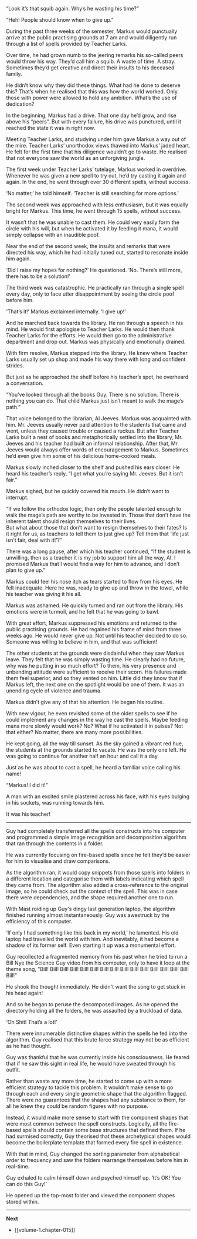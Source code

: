 
“Look it’s that squib again. Why’s he wasting his time?”

“Heh! People should know when to give up.”

During the past three weeks of the semester, Markus would punctually arrive at the public practising grounds at 7 am and would diligently run through a list of spells provided by Teacher Larks.

Over time, he had grown numb to the jeering remarks his so-called peers would throw his way. They’d call him a squib. A waste of time. A stray. Sometimes they’d get creative and direct their insults to his deceased family.

He didn’t know why they did these things. What had he done to deserve this? That’s when he realised that this was how the world worked. Only those with power were allowed to hold any ambition. What’s the use of dedication?

In the beginning, Markus had a drive. That one day he’d grow, and rise above his “peers”. But with every failure, his drive was punctured, until it reached the state it was in right now.

Meeting Teacher Larks, and studying under him gave Markus a way out of the mire. Teacher Larks’ unorthodox views thawed into Markus’ jaded heart. He felt for the first time that his diligence wouldn’t go to waste. He realised that not everyone saw the world as an unforgiving jungle.

The first week under Teacher Larks’ tutelage, Markus worked in overdrive. Whenever he was given a new spell to try out, he’d try casting it again and again. In the end, he went through over 30 different spells, without success.

‘No matter,’ he told himself. ‘Teacher is still searching for more options.’

The second week was approached with less enthusiasm, but it was equally bright for Markus. This time, he went through 15 spells, without success.

It wasn’t that he was unable to cast them. He could very easily form the circle with his will, but when he activated it by feeding it mana, it would simply collapse with an inaudible poof.

Near the end of the second week, the insults and remarks that were directed his way, which he had initially tuned out, started to resonate inside him again.

‘Did I raise my hopes for nothing?’ He questioned. ‘No. There’s still more, there has to be a solution!’

The third week was catastrophic. He practically ran through a single spell every day, only to face utter disappointment by seeing the circle poof before him.

‘That’s it!’ Markus exclaimed internally. ‘I give up!’

And he marched back towards the library. He ran through a speech in his mind. He would first apologise to Teacher Larks. He would then thank Teacher Larks for the efforts. He would then go to the administrative department and drop out. Markus was physically and emotionally drained.

With firm resolve, Markus stepped into the library. He knew where Teacher Larks usually set up shop and made his way there with long and confident strides.

But just as he approached the shelf before his teacher’s spot, he overheard a conversation.

“You’ve looked through all the books Guy. There is no solution. There is nothing you can do. That child Markus just isn’t meant to walk the mage’s path.”

That voice belonged to the librarian, Al Jeeves. Markus was acquainted with him. Mr. Jeeves usually never paid attention to the students that came and went, unless they caused trouble or caused a ruckus. But after Teacher Larks built a nest of books and metaphorically settled into the library, Mr. Jeeves and his teacher had built an informal relationship. After that, Mr. Jeeves would always offer words of encouragement to Markus. Sometimes he’d even give him some of his delicious home-cooked meals.

Markus slowly inched closer to the shelf and pushed his ears closer. He heard his teacher’s reply, “I get what you’re saying Mr. Jeeves. But it isn’t fair.”

Markus sighed, but he quickly covered his mouth. He didn’t want to interrupt.

“If we follow the orthodox logic, then only the people talented enough to walk the mage’s path are worthy to be invested in. Those that don’t have the inherent talent should resign themselves to their lives.  
But what about those that don’t want to resign themselves to their fates? Is it right for us, as teachers to tell them to just give up? Tell them that ‘life just isn’t fair, deal with it!’?”

There was a long pause, after which his teacher continued, “If the student is unwilling, then as a teacher it is my job to support him all the way, Al. I promised Markus that I would find a way for him to advance, and I don’t plan to give up.”

Markus could feel his nose itch as tears started to flow from his eyes. He felt inadequate. Here he was, ready to give up and throw in the towel, while his teacher was giving it his all.

Markus was ashamed. He quickly turned and ran out from the library. His emotions were in turmoil, and he felt that he was going to bawl.

With great effort, Markus suppressed his emotions and returned to the public practising grounds. He had regained his frame of mind from three weeks ago. He would never give up. Not until his teacher decided to do so. Someone was willing to believe in him, and that was sufficient!

The other students at the grounds were disdainful when they saw Markus leave. They felt that he was simply wasting time. He clearly had no future, why was he putting in so much effort? To them, his very presence and unbending attitude were sufficient to receive their scorn. His failures made them feel superior, and so they vented on him. Little did they know that if Markus left, the next one on the spotlight would be one of them. It was an unending cycle of violence and trauma.

Markus didn’t give any of that his attention. He began his routine.

With new vigour, he even revisited some of the older spells to see if he could implement any changes in the way he cast the spells. Maybe feeding mana more slowly would work? No? What if he activated it in pulses? Not that either? No matter, there are many more possibilities.

He kept going, all the way till sunset. As the sky gained a vibrant red hue, the students at the grounds started to vacate. He was the only one left. He was going to continue for another half an hour and call it a day.

Just as he was about to cast a spell, he heard a familiar voice calling his name!

“Markus! I did it!”

A man with an excited smile plastered across his face, with his eyes bulging in his sockets, was running towards him.

It was his teacher!

____

Guy had completely transferred all the spells constructs into his computer and programmed a simple image recognition and decomposition algorithm that ran through the contents in a folder.

He was currently focusing on fire-based spells since he felt they’d be easier for him to visualise and draw comparisons.

As the algorithm ran, it would copy snippets from those spells into folders in a different location and categorise them with labels indicating which spell they came from. The algorithm also added a cross-reference to the original image, so he could check out the context of the spell. This was in case there were dependencies, and the shape required another one to run.

With Mast roiding up Guy's dingy last generation laptop, the algorithm finished running almost instantaneously. Guy was awestruck by the efficiency of this computer.

‘If only I had something like this back in my world,’ he lamented. His old laptop had travelled the world with him. And inevitably, it had become a shadow of its former self. Even starting it up was a monumental effort.

Guy recollected a fragmented memory from his past when he tried to run a Bill Nye the Science Guy video from his computer, only to have it loop at the theme song, "Bill! Bill! Bill! Bill! Bill! Bill! Bill! Bill! Bill! Bill! Bill! Bill! Bill! Bill! Bill! Bill!"

He shook the thought immediately. He didn't want the song to get stuck in his head again!

And so he began to peruse the decomposed images. As he opened the directory holding all the folders, he was assaulted by a truckload of data.

‘Oh Shit! That’s a lot!’

There were innumerable distinctive shapes within the spells he fed into the algorithm. Guy realised that this brute force strategy may not be as efficient as he had thought.

Guy was thankful that he was currently inside his consciousness. He feared that if he saw this sight in real life, he would have sweated through his outfit.

Rather than waste any more time, he started to come up with a more efficient strategy to tackle this problem. It wouldn’t make sense to go through each and every single geometric shape that the algorithm flagged. There were no guarantees that the shapes had any substance to them, for all he knew they could be random figures with no purpose.

Instead, it would make more sense to start with the component shapes that were most common between the spell constructs. Logically, all the fire-based spells should contain some base structures that defined them. If he had surmised correctly, Guy theorised that these archetypical shapes would become the boilerplate template that formed every fire spell in existence.

With that in mind, Guy changed the sorting parameter from alphabetical order to frequency and saw the folders rearrange themselves before him in real-time.

Guy exhaled to calm himself down and psyched himself up. ‘It’s OK! You can do this Guy!’

He opened up the top-most folder and viewed the component shapes stored within.

____

**Next**
* [[volume-1.chapter-015]]
